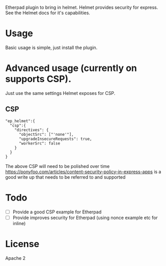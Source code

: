 Etherpad plugin to bring in helmet.  Helmet provides security for express.  See the Helmet docs for it's capabilities.

# Usage
Basic usage is simple, just install the plugin.

# Advanced usage (currently on supports CSP).
Just use the same settings Helmet exposes for CSP.

## CSP
```
"ep_helmet":{
  "csp":{
    "directives": {
      "objectSrc": ["'none'"],
      "upgradeInsecureRequests": true,
      "workerSrc": false
    }
  }
}
```
The above CSP will need to be polished over time
https://ponyfoo.com/articles/content-security-policy-in-express-apps is a good write up that needs to be referred to and supported

# Todo
 - [ ] Provide a good CSP example for Etherpad
 - [ ] Provide improves security for Etherpad (using nonce example etc for inline)

# License
Apache 2
